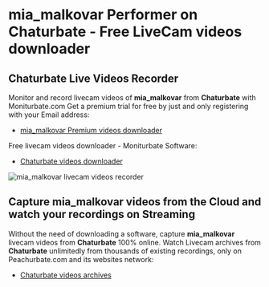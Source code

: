 # mia_malkovar Performer on Chaturbate - Free LiveCam videos downloader

## Chaturbate Live Videos Recorder

Monitor and record livecam videos of **mia_malkovar** from **Chaturbate** with Moniturbate.com
Get a premium trial for free by just and only registering with your Email address:
* [mia_malkovar Premium videos downloader](https://moniturbate.com/request-demo-licence-key.html)

Free livecam videos downloader - Moniturbate Software:
* [Chaturbate videos downloader](https://moniturbate.com/moniturbate-download-software.html)

![mia_malkovar livecam videos recorder](https://peachurnet.com/templates/moniturbate-software.png)


## Capture mia_malkovar videos from the Cloud and watch your recordings on Streaming

Without the need of downloading a software, capture **mia_malkovar** livecam videos from **Chaturbate** 100% online.
Watch Livecam archives from **Chaturbate** unlimitedly from thousands of existing recordings, only on Peachurbate.com and its websites network:
* [Chaturbate videos archives](https://peachurnet.com/)